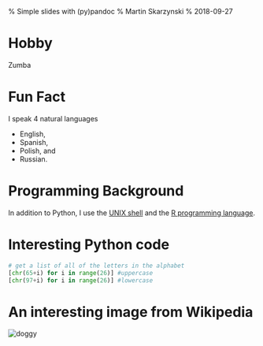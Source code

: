 % Simple slides with (py)pandoc
% Martin Skarzynski
% 2018-09-27

# Hobby
Zumba

# Fun Fact
I speak 4 natural languages 

- English,
- Spanish,
- Polish, and 
- Russian.

# Programming Background
In addition to Python, I use the [UNIX shell](http://swcarpentry.github.io/shell-novice/) and the [R programming language](https://www.r-project.org/about.html).

# Interesting Python code
```python
# get a list of all of the letters in the alphabet 
[chr(65+i) for i in range(26)] #uppercase      
[chr(97+i) for i in range(26)] #lowercase
```

# An interesting image from Wikipedia
![doggy](https://upload.wikimedia.org/wikipedia/commons/d/d9/Collage_of_Nine_Dogs.jpg)


